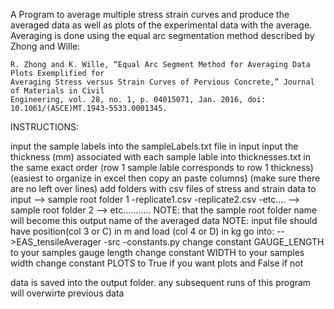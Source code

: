 A Program to average multiple stress strain curves and produce the averaged data as well
as plots of the experimental data with the average. Averaging is done using the equal
arc segmentation method described by Zhong and Wille:

    R. Zhong and K. Wille, “Equal Arc Segment Method for Averaging Data Plots Exemplified for 
    Averaging Stress versus Strain Curves of Pervious Concrete,” Journal of Materials in Civil 
    Engineering, vol. 28, no. 1, p. 04015071, Jan. 2016, doi: 10.1061/(ASCE)MT.1943-5533.0001345.




INSTRUCTIONS:

input the sample labels into the sampleLabels.txt file in input
input the thickness (mm) associated with each sample lable into thicknesses.txt in the same exact order
      (row 1 sample lable corresponds to row 1 thickness)
      (easiest to organize in excel then copy an paste columns)
      (make sure there are no left over lines)
add folders with csv files of stress and strain data to input
     --> sample root folder 1
         -replicate1.csv
         -replicate2.csv
         -etc....
     --> sample root folder 2
     --> etc...........
NOTE: that the sample root folder name will become this output name of the averaged data
NOTE: input file should have position(col 3 or C) in m and load (col 4 or D) in kg
go into:
  -->EAS_tensileAverager
     -src
          -constants.py
              change constant GAUGE_LENGTH to your samples gauge length
              change constant WIDTH to your samples width
              change constant PLOTS to True if you want plots and False if not

data is saved into the output folder.
any subsequent runs of this program will overwirte previous data